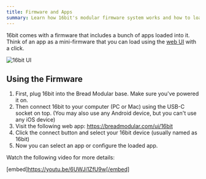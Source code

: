 ```yaml
---
title: Firmware and Apps
summary: Learn how 16bit's modular firmware system works and how to load apps using the web UI.
---
```


16bit comes with a firmware that includes a bunch of apps loaded into it. Think of an app as a mini-firmware that you can load using the [web UI](/ui/16bit) with a click.

![16bit UI](/images/docs/16bit-ui.png)

## Using the Firmware

1. First, plug 16bit into the Bread Modular base. Make sure you've powered it on.
2. Then connect 16bit to your computer (PC or Mac) using the USB-C socket on top. (You may also use any Android device, but you can't use any iOS device)
3. Visit the following web app: <https://breadmodular.com/ui/16bit>
4. Click the connect button and select your 16bit device (usually named as 16bit)
5. Now you can select an app or configure the loaded app.

Watch the following video for more details:

[embed]https://youtu.be/6UWJi1ZfU9w[/embed]